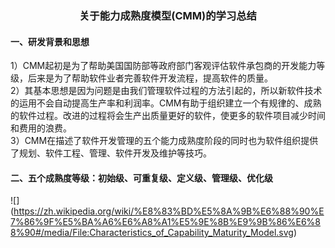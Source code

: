 ###  <center>**关于能力成熟度模型(CMM)的学习总结**</center> 
#### 一、研发背景和思想 
1）CMM起初是为了帮助美国国防部等政府部门客观评估软件承包商的开发能力等级，后来是为了帮助软件业者完善软件开发流程，提高软件的质量。</br> 
2）其基本思想是因为问题是由我们管理软件过程的方法引起的，所以新软件技术的运用不会自动提高生产率和利润率。CMM有助于组织建立一个有规律的、成熟的软件过程。改进的过程将会生产出质量更好的软件，使更多的软件项目减少时间和费用的浪费。</br>
3）CMM在描述了软件开发管理的五个能力成熟度阶段的同时也为软件组织提供了规划、软件工程、管理、软件开发及维护等技巧。

#### 二、五个成熟度等级：初始级、可重复级、定义级、管理级、优化级
![] (https://zh.wikipedia.org/wiki/%E8%83%BD%E5%8A%9B%E6%88%90%E7%86%9F%E5%BA%A6%E6%A8%A1%E5%9E%8B%E9%9B%86%E6%88%90#/media/File:Characteristics_of_Capability_Maturity_Model.svg)
